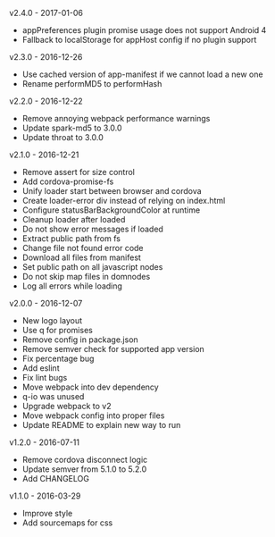 v2.4.0 - 2017-01-06
- appPreferences plugin promise usage does not support Android 4
- Fallback to localStorage for appHost config if no plugin support

v2.3.0 - 2016-12-26
- Use cached version of app-manifest if we cannot load a new one
- Rename performMD5 to performHash

v2.2.0 - 2016-12-22
- Remove annoying webpack performance warnings
- Update spark-md5 to 3.0.0
- Update throat to 3.0.0

v2.1.0 - 2016-12-21
- Remove assert for size control
- Add cordova-promise-fs
- Unify loader start between browser and cordova
- Create loader-error div instead of relying on index.html
- Configure statusBarBackgroundColor at runtime
- Cleanup loader after loaded
- Do not show error messages if loaded
- Extract public path from fs
- Change file not found error code
- Download all files from manifest
- Set public path on all javascript nodes
- Do not skip map files in domnodes
- Log all errors while loading

v2.0.0 - 2016-12-07
- New logo layout
- Use q for promises
- Remove config in package.json
- Remove semver check for supported app version
- Fix percentage bug
- Add eslint
- Fix lint bugs
- Move webpack into dev dependency
- q-io was unused
- Upgrade webpack to v2
- Move webpack config into proper files
- Update README to explain new way to run

v1.2.0 - 2016-07-11
- Remove cordova disconnect logic
- Update semver from 5.1.0 to 5.2.0
- Add CHANGELOG

v1.1.0 - 2016-03-29
- Improve style
- Add sourcemaps for css

